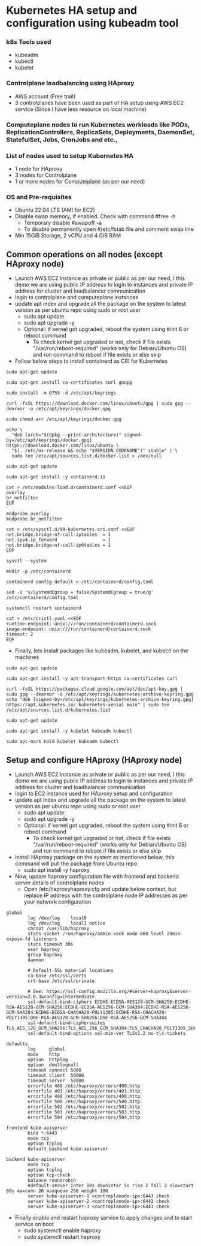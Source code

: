 # Kubernetes HA setup and configuration using **kubeadm** tool

### k8s Tools used
- kubeadm
- kubectl
- kubelet

### Controlplane loadbalancing using HAproxy
- AWS account (Free trail)
- 3 controlplanes have been used as part of HA setup using AWS EC2 service (Since I have less resource on local machine)

### Computeplane nodes to run Kubernetes workloads like PODs, ReplicationControllers, ReplicaSets, Deployments, DaemonSet, StatefulSet, Jobs, CronJobs and etc.,

### List of nodes used to setup Kubernetes HA
- 1 node for HAproxy
- 3 nodes for Controlplane
- 1 or more nodes for Computeplane (as per our need)

### OS and Pre-requisites
- Ubuntu 22.04 LTS (AMI for EC2)
- Disable swap memory, if enabled. Check with command #free -h
    - Temporary disable #swapoff -a
    - To disable permanently open #/etc/fstab file and comment swap line
- Min 15GiB Storage, 2 vCPU and 4 GiB RAM

## Common operations on all nodes (except HAproxy node)
- Launch AWS EC2 Instance as private or public as per our need, I this demo we are using public IP address to login to instances and private IP address for cluster and loadbalancer communication
- login to controlplane and computeplane instances 
- update apt index and upgrade all the package on the system to latest version as per ubuntu repo using sudo or root user
    - sudo apt update
    - sudo apt upgrade -y
    - Optional: if kernel got upgraded, reboot the system using #init 6 or reboot command
        - To check kernel got upgraded or not, check if file exists "/var/run/reboot-required" (works only for Debian/Ubuntu OS) and run command to reboot if file exists or else skip
- Follow below steps to install containerd as CRI for Kubernetes
```
sudo apt-get update

sudo apt-get install ca-certificates curl gnupg

sudo install -m 0755 -d /etc/apt/keyrings

curl -fsSL https://download.docker.com/linux/ubuntu/gpg | sudo gpg --dearmor -o /etc/apt/keyrings/docker.gpg

sudo chmod a+r /etc/apt/keyrings/docker.gpg

echo \
  "deb [arch="$(dpkg --print-architecture)" signed-by=/etc/apt/keyrings/docker.gpg] https://download.docker.com/linux/ubuntu \
  "$(. /etc/os-release && echo "$VERSION_CODENAME")" stable" | \
  sudo tee /etc/apt/sources.list.d/docker.list > /dev/null

sudo apt-get update

sudo apt-get install -y containerd.io

cat > /etc/modules-load.d/containerd.conf <<EOF
overlay
br_netfilter
EOF

modprobe overlay
modprobe br_netfilter

cat > /etc/sysctl.d/99-kubernetes-cri.conf <<EOF
net.bridge.bridge-nf-call-iptables  = 1
net.ipv4.ip_forward                 = 1
net.bridge.bridge-nf-call-ip6tables = 1
EOF

sysctl --system

mkdir -p /etc/containerd

containerd config default > /etc/containerd/config.toml

sed -i 's/SystemdCgroup = false/SystemdCgroup = true/g' /etc/containerd/config.toml

systemctl restart containerd

cat > /etc/crictl.yaml <<EOF
runtime-endpoint: unix:///run/containerd/containerd.sock
image-endpoint: unix:///run/containerd/containerd.sock
timeout: 2
EOF
```
- Finally, lets install packages like kubeadm, kubelet, and kubectl on the machines
```
sudo apt-get update

sudo apt-get install -y apt-transport-https ca-certificates curl

curl -fsSL https://packages.cloud.google.com/apt/doc/apt-key.gpg | sudo gpg --dearmor -o /etc/apt/keyrings/kubernetes-archive-keyring.gpg
echo "deb [signed-by=/etc/apt/keyrings/kubernetes-archive-keyring.gpg] https://apt.kubernetes.io/ kubernetes-xenial main" | sudo tee /etc/apt/sources.list.d/kubernetes.list

sudo apt-get update

sudo apt-get install -y kubelet kubeadm kubectl

sudo apt-mark hold kubelet kubeadm kubectl
```

## Setup and configure HAproxy (HAproxy node)
- Launch AWS EC2 Instance as private or public as per our need, I this demo we are using public IP address to login to instances and private IP address for cluster and loadbalancer communication
- login to EC2 instance used for HAproxy setup and configuration
- update apt index and upgrade all the package on the system to latest version as per ubuntu repo using sudo or root user
    - sudo apt update
    - sudo apt upgrade -y
    - Optional: if kernel got upgraded, reboot the system using #init 6 or reboot command
        - To check kernel got upgraded or not, check if file exists "/var/run/reboot-required" (works only for Debian/Ubuntu OS) and run command to reboot if file exists or else skip
- Install HAproxy package on the system as mentioned below, this command will pull the package from Ubuntu repo
    - sudo apt install -y haproxy
- Now, update haproxy configuration file with frontend and backend server details of controlplane nodes
    - Open /etc/haproxyhaproxy.cfg and update below context, but replace IP address with the controlplane node IP addresses as per your network configuration
```
global
        log /dev/log    local0
        log /dev/log    local1 notice
        chroot /var/lib/haproxy
        stats socket /run/haproxy/admin.sock mode 660 level admin expose-fd listeners
        stats timeout 30s
        user haproxy
        group haproxy
        daemon

        # Default SSL material locations
        ca-base /etc/ssl/certs
        crt-base /etc/ssl/private

        # See: https://ssl-config.mozilla.org/#server=haproxy&server-version=2.0.3&config=intermediate
        ssl-default-bind-ciphers ECDHE-ECDSA-AES128-GCM-SHA256:ECDHE-RSA-AES128-GCM-SHA256:ECDHE-ECDSA-AES256-GCM-SHA384:ECDHE-RSA-AES256-GCM-SHA384:ECDHE-ECDSA-CHACHA20-POLY1305:ECDHE-RSA-CHACHA20-POLY1305:DHE-RSA-AES128-GCM-SHA256:DHE-RSA-AES256-GCM-SHA384
        ssl-default-bind-ciphersuites TLS_AES_128_GCM_SHA256:TLS_AES_256_GCM_SHA384:TLS_CHACHA20_POLY1305_SHA256
        ssl-default-bind-options ssl-min-ver TLSv1.2 no-tls-tickets

defaults
        log     global
        mode    http
        option  httplog
        option  dontlognull
        timeout connect 5000
        timeout client  50000
        timeout server  50000
        errorfile 400 /etc/haproxy/errors/400.http
        errorfile 403 /etc/haproxy/errors/403.http
        errorfile 408 /etc/haproxy/errors/408.http
        errorfile 500 /etc/haproxy/errors/500.http
        errorfile 502 /etc/haproxy/errors/502.http
        errorfile 503 /etc/haproxy/errors/503.http
        errorfile 504 /etc/haproxy/errors/504.http

frontend kube-apiserver
        bind *:6443
        mode tcp
        option tcplog
        default_backend kube-apiserver

backend kube-apiserver
        mode tcp
        option tcplog
        option tcp-check
        balance roundrobin
        #default-server inter 10s downinter 5s rise 2 fall 2 slowstart 60s maxconn 20 maxqueue 256 weight 100
        server kube-apiserver-1 <controplanode-ip>:6443 check
        server kube-apiserver-2 <controplanode-ip>:6443 check
        server kube-apiserver-3 <controplanode-ip>:6443 check        
```
- Finally enable and restart haproxy service to apply changes and to start service on boot
    - sudo systemctl enable haproxy
    - sudo systemctl restart haproxy
